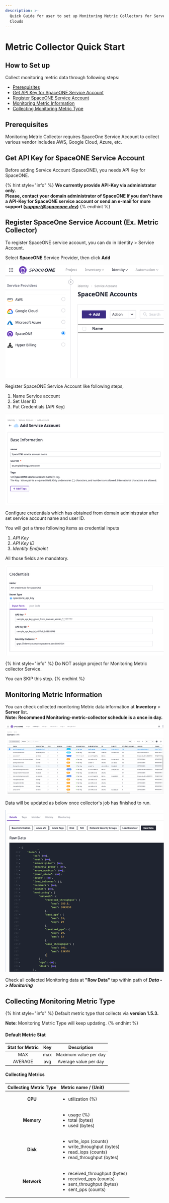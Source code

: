 ```yaml
---
description: >-
  Quick Guide for user to set up Monitoring Metric Collectors for Servers over
  Clouds
---
```


# Metric Collector Quick Start

## How to Set up

Collect monitoring metric data through following steps:

* [Prerequisites](metric-collector-quick-start.md#prerequisites)
* [Get API Key for SpaceONE Service Account](metric-collector-quick-start.md#get-api-key-for-spaceone-service-account)
* [Register SpaceONE Service Account](metric-collector-quick-start.md#register-spaceone-service-account-ex-metric-collector)
* [Monitoring Metric Information](metric-collector-quick-start.md#monitoring-metric-information) 
* [Collecting Monitoring Metric Type](metric-collector-quick-start.md#collecting-monitoring-metric-type)

## Prerequisites

Monitoring Metric Collector requires SpaceOne Service Account to collect various vendor includes AWS, Google Cloud, Azure, etc. 

## Get API Key for SpaceONE Service Account 

Before adding  Service Account \(SpaceONE\), you needs API Key for SpaceONE. 

{% hint style="info" %}
**We currently provide API-Key via administrator only.   
Please, contact your domain administrator of SpaceONE If you don't have a API-Key for SpaceONE service account or send an e-mail for more support \(**_**support@spaceone.dev**_**\)**
{% endhint %}

## Register SpaceOne Service Account \(Ex. Metric Collector\)

To register SpaceONE service account, you can do in Identity &gt; Service Account.

Select **SpaceONE** Service Provider, then click **Add**  


![SpaceONE service account Screen](../.gitbook/assets/screen-shot-2020-12-30-at-13.16.21.png)

Register SpaceONE Service Account like following steps,

1. Name Service account
2. Set User ID
3. Put Credentials \(API Key\)

![Adding a service account screen](../.gitbook/assets/screen-shot-2020-12-30-at-13.27.39.png)

Configure credentials which has obtained from domain administrator after set service account name and user ID. 

You will get a three following items as credential inputs

1. _API Key_
2. _API Key ID_
3. _Identity Endpoint_

All those fields are mandatory. 

![Register Credentials screen](../.gitbook/assets/image%20%2881%29.png)

{% hint style="info" %}
Do NOT assign project for Monitoring Metric collector Service.

You can SKIP this step.
{% endhint %}

## Monitoring Metric Information

You can check collected monitoring Metric data information at **Inventory** &gt; **Server** list.  
**Note:** **Recommend Monitoring-metric-collector schedule is a once in day.** 

![Inventory Server list summary Screen](../.gitbook/assets/screen-shot-2020-12-30-at-13.53.25.png)

Data will be updated as below once collector's job has finished to run.

![Raw data Tab Screen](../.gitbook/assets/screen-shot-2020-12-30-at-14.41.37.png)

Check all collected Monitoring data at **"Row Data"**  tap within path of  _**Data -&gt; Monitoring**_ 

## Collecting Monitoring Metric Type 

{% hint style="info" %}
Default metric type that collects via **version 1.5.3.**  
  
**Note**: Monitoring Metric Type will keep updating. 
{% endhint %}

#### Default Metric Stat

| Stat for Metric | Key | Description |
| :---: | :---: | :---: |
| MAX | max | Maximum value per day |
| AVERAGE | avg | Average value per day |

#### Collecting Metrics 

<table>
  <thead>
    <tr>
      <th style="text-align:center">Collecting Metric Type</th>
      <th style="text-align:left">Metric name / (Unit)</th>
    </tr>
  </thead>
  <tbody>
    <tr>
      <td style="text-align:center"><b>CPU</b>
      </td>
      <td style="text-align:left">
        <p></p>
        <ul>
          <li>utilization (%)</li>
        </ul>
      </td>
    </tr>
    <tr>
      <td style="text-align:center"><b>Memory</b>
      </td>
      <td style="text-align:left">
        <p></p>
        <ul>
          <li>usage (%)</li>
          <li>total (bytes)</li>
          <li>used (bytes)</li>
        </ul>
      </td>
    </tr>
    <tr>
      <td style="text-align:center"><b>Disk</b>
      </td>
      <td style="text-align:left">
        <p></p>
        <ul>
          <li>write_iops (counts)</li>
          <li>write_throughput (bytes)</li>
          <li>read_iops (counts)</li>
          <li>read_throughput (bytes)</li>
        </ul>
      </td>
    </tr>
    <tr>
      <td style="text-align:center"><b>Network</b>
      </td>
      <td style="text-align:left">
        <p></p>
        <ul>
          <li>received_throughput (bytes)</li>
          <li>received_pps (counts)</li>
          <li>sent_throughput (bytes)</li>
          <li>sent_pps (counts)</li>
        </ul>
      </td>
    </tr>
  </tbody>
</table>

